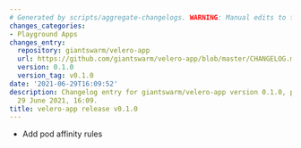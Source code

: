 ```yaml
---
# Generated by scripts/aggregate-changelogs. WARNING: Manual edits to this files will be overwritten.
changes_categories:
- Playground Apps
changes_entry:
  repository: giantswarm/velero-app
  url: https://github.com/giantswarm/velero-app/blob/master/CHANGELOG.md#010---2021-06-29
  version: 0.1.0
  version_tag: v0.1.0
date: '2021-06-29T16:09:52'
description: Changelog entry for giantswarm/velero-app version 0.1.0, published on
  29 June 2021, 16:09.
title: velero-app release v0.1.0
---
```


- Add pod affinity rules
